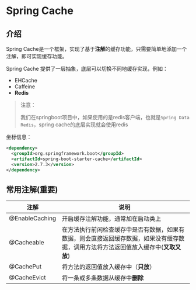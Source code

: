 # Spring Cache



## 介绍

Spring Cache是一个框架，实现了基于**注解**的缓存功能，只需要简单地添加一个注解，即可实现缓存功能。



Spring Cache 提供了一层抽象，底层可以切换不同地缓存实现，例如：

* EHCache
* Caffeine
* **Redis**

>注意：
>
>我们在springboot项目中，如果使用的是redis客户端，也就是`Spring Data Redis`，spring cache的底层实现就会使用redis



坐标信息：

```xml
<dependency>
  <groupId>org.springframework.boot</groupId>
  <artifactId>spring-boot-starter-cache</artifactId>
  <version>2.7.3</version>
</dependency>
```





## 常用注解(重要)



| 注解           | 说明                                                         |
| -------------- | ------------------------------------------------------------ |
| @EnableCaching | 开启缓存注解功能，通常加在启动类上                           |
| @Cacheable     | 在方法执行前闲检查缓存中是否有数据，如果有数据，则会直接返回缓存数据，如果没有缓存数据，调用方法将方法返回值放入缓存中(**又取又放**) |
| @CachePut      | 将方法的返回值放入缓存中（**只放**）                         |
| @CacheEvict    | 将一条或多条数据从缓存中**删除**                             |

